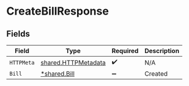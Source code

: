 # CreateBillResponse


## Fields

| Field                                                             | Type                                                              | Required                                                          | Description                                                       |
| ----------------------------------------------------------------- | ----------------------------------------------------------------- | ----------------------------------------------------------------- | ----------------------------------------------------------------- |
| `HTTPMeta`                                                        | [shared.HTTPMetadata](../../../pkg/models/shared/httpmetadata.md) | :heavy_check_mark:                                                | N/A                                                               |
| `Bill`                                                            | [*shared.Bill](../../../pkg/models/shared/bill.md)                | :heavy_minus_sign:                                                | Created                                                           |